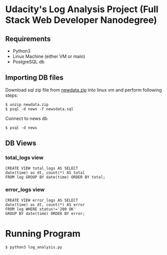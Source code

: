 # Udacity's Log Analysis Project (Full Stack Web Developer Nanodegree)

## Requirements
- Python3
- Linux Machine (either VM or main)
- PostgreSQL db

## Importing DB files
Download sql zip file from [newdata.zip](https://d17h27t6h515a5.cloudfront.net/topher/2016/August/57b5f748_newsdata/newsdata.zip) into linux vm and perform following steps:
```
$ unzip newdata.zip 
$ psql -d news -f newsdata.sql
```
Connect to news db
```
$ psql -d news
```

## DB Views

### total_logs view
```
CREATE VIEW total_logs AS SELECT 
date(time) as dt, count(*) AS total 
FROM log GROUP BY date(time) ORDER BY total;
```
### error_logs view
```
CREATE VIEW error_logs AS SELECT
date(time) as dt, count(*) AS error
FROM log WHERE status!='200 OK'
GROUP BY date(time) ORDER BY error;
```

# Running Program
```
$ python3 log_analysis.py
```
